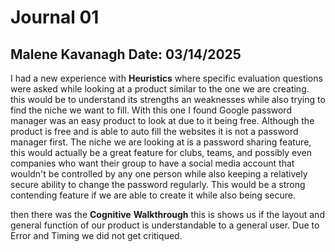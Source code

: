 # Journal 01


## Malene Kavanagh   Date: 03/14/2025


I had a new experience with **Heuristics** where specific evaluation questions 
were asked while looking at a product similar to the one we are creating. this would be
to understand its strengths an weaknesses while also trying to find the niche we want to fill.
With this one I found Google password manager was an easy product to look at due to it being free.
Although the product is free and is able to auto fill the websites it is not a password manager first.
The niche we are looking at is a password sharing feature, this would actually be a great feature for 
clubs, teams, and possibly even companies who want their group to have a social media account that wouldn't 
be controlled by any one person while also keeping a relatively secure ability to change the password regularly.
This would be a strong contending feature if we are able to create it while also being secure.

then there was the **Cognitive** **Walkthrough** this is shows us if the layout and general function of our
product is understandable to a general user. Due to Error and Timing we did not get critiqued. 
